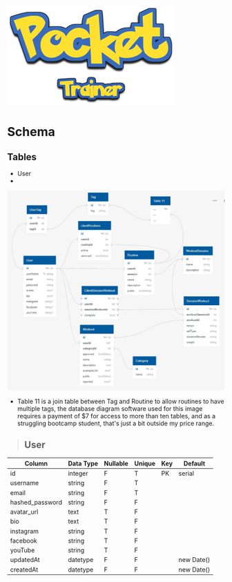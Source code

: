 ## [![PocketTrainer](../Pocket.png)](https://github.com/tamagrijr/pocketTrainer)

# Schema

## Tables
* User
*

![Schema](pocketTrainerSchema.JPG)

* Table 11 is a join table between Tag and Routine to allow routines to have multiple tags, the database diagram software used for this image requires a payment of $7 for access to more than ten tables, and as a struggling bootcamp student, that's just a bit outside my price range.

> ## User

| Column | Data Type | Nullable | Unique | Key | Default |
|--------|-----------|----------|--------|-----|---------|
| id | integer | F | T | PK | serial |
| username | string | F | T | | |
| email | string | F | T |  | |
| hashed_password | string | F | F | | |
| avatar_url | text | T | F | | |
| bio | text | T | F | | |
| instagram | string | T | F | | |
| facebook | string | T | F | | |
| youTube | string | T | F | | |
| updatedAt | datetype | F | F | | new Date() |
| createdAt | datetype | F | F | | new Date() |
